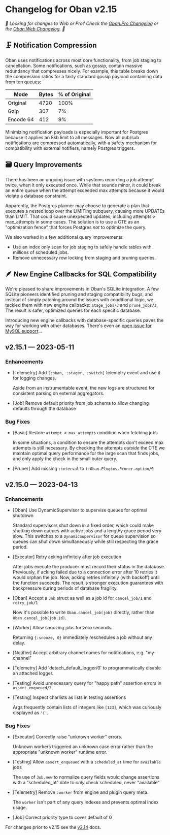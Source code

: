 # Changelog for Oban v2.15

_🌟 Looking for changes to Web or Pro? Check the [Oban.Pro Changelog][opc] or
the [Oban.Web Changelog][owc]. 🌟_

## 🗜️ Notification Compression

Oban uses notifications across most core functionality, from job staging to cancellation. Some
notifications, such as gossip, contain massive redundancy that compresses nicely. For example,
this table breaks down the compression ratios for a fairly standard gossip payload
containing data from ten queues:

| Mode      | Bytes | % of Original |
| --------- | ----- | ------------- |
| Original  | 4720  | 100%          |
| Gzip      | 307   |   7%          |
| Encode 64 | 412   |   9%          |

Minimizing notification payloads is especially important for Postgres because it applies an 8kb
limit to all messages. Now all pub/sub notifications are compressed automatically, with a safety
mechanism for compatibility with external notifiers, namely Postgres triggers.

## 🗃️ Query Improvements

There has been an ongoing issue with systems recording a job attempt twice, when it only executed
once. While that sounds minor, it could break an entire queue when the attempt exceeded max
attempts because it would violate a database constraint.

Apparently, the Postgres planner may choose to generate a plan that executes a nested loop over
the LIMITing subquery, causing more UPDATEs than LIMIT. That could cause unexpected updates,
including attempts > max_attempts in some cases. The solution is to use a CTE as an "optimization
fence" that forces Postgres _not_ to optimize the query.

We also worked in a few additional query improvements:

* Use an index only scan for job staging to safely handle tables with millions of scheduled jobs.
* Remove unnecessary row locking from staging and pruning queries.

## 🪶 New Engine Callbacks for SQL Compatibility

We're pleased to share improvements in Oban's SQLite integration. A few SQLite pioneers identified
pruning and staging compatibility bugs, and instead of simply patching around the issues with
conditional logic, we tackled them with new engine callbacks: `stage_jobs/3` and `prune_jobs/3`.
The result is safer, optimized queries for each specific database.

Introducing new engine callbacks with database-specific queries paves the way for working with
other databases. There's even an [open issue for MySQL support][mysql]...

[mysql]: https://github.com/sorentwo/oban/issues/836

## v2.15.1 — 2023-05-11

### Enhancements

- [Telemetry] Add `[:oban, :stager, :switch]` telemetry event and use it for logging changes.

  Aside from an instrumentable event, the new logs are structured for consistent parsing on
  external aggregators.

- [Job] Remove default priority from job schema to allow changing defaults through the database
    
### Bug Fixes

- [Basic] Restore `attempt < max_attempts` condition when fetching jobs

  In some situations, a condition to ensure the attempts don't exceed max attempts is still
  necessary. By checking the attempts _outside_ the CTE we maintain optimal query performance for
  the large scan that finds jobs, and only apply the check in the small outer query.

- [Pruner] Add missing `:interval` to `t:Oban.Plugins.Pruner.option/0`

## v2.15.0 — 2023-04-13

### Enhancements

- [Oban] Use DynamicSupervisor to supervise queues for optimal shutdown

  Standard supervisors shut down in a fixed order, which could make shutting down queues with
  active jobs and a lengthy grace period very slow. This switches to a `DynamicSupervisor` for
  queue supervision so queues can shut down simultaneously while still respecting the grace
  period.

- [Executor] Retry acking infinitely after job execution

  After jobs execute the producer must record their status in the database. Previously, if acking
  failed due to a connection error after 10 retries it would orphan the job. Now, acking retries
  infinitely (with backoff) until the function succeeds. The result is stronger execution
  guarantees with backpressure during periods of database fragility.

- [Oban] Accept a `Job` struct as well as a job id for `cancel_job/1` and `retry_job/1`

  Now it's possible to write `Oban.cancel_job(job)` directly, rather than
  `Oban.cancel_job(job.id)`.

- [Worker] Allow snoozing jobs for zero seconds.

  Returning `{:snooze, 0}` immediately reschedules a job without any delay.

- [Notifier] Accept arbitrary channel names for notifications, e.g. "my-channel" 

- [Telemetry] Add 'detach_default_logger/0' to programmatically disable an attached logger.

- [Testing] Avoid unnecessary query for "happy path" assertion errors in `assert_enqueued/2`

- [Testing] Inspect charlists as lists in testing assertions

  Args frequently contain lists of integers like `[123]`, which was curiously displayed as `'{'`.

### Bug Fixes

- [Executor] Correctly raise "unknown worker" errors.

  Unknown workers triggered an unknown case error rather than the appropriate "unknown worker"
  runtime error.

- [Testing] Allow `assert_enqueued` with a `scheduled_at` time for `available` jobs

  The use of `Job.new` to normalize query fields would change assertions with a "scheduled_at"
  date to _only_ check scheduled, never "available"

- [Telemetry] Remove `:worker` from engine and plugin query meta.

  The `worker` isn't part of any query indexes and prevents optimal index usage.

- [Job] Correct priority type to cover default of 0

For changes prior to v2.15 see the [v2.14][prv] docs.

[opc]: https://getoban.pro/docs/pro/changelog.html
[owc]: https://getoban.pro/docs/web/changelog.html
[prv]: https://hexdocs.pm/oban/2.14.2/changelog.html
